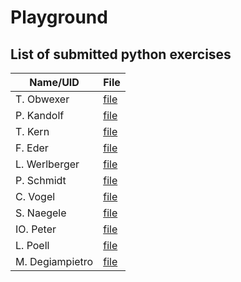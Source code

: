 # Playground

## List of submitted python exercises 


| Name/UID      | File                               |
|---------------|------------------------------------|
| T. Obwexer    | [file](python_ex1/Ex_1_Obwexer.py) |
| P. Kandolf    | [file](python_ex1/kandolf.py)      |
| T. Kern       | [file](python_ex1/test-tk.txt)     |
| F. Eder       | [file](python_ex1/ederfl.py)       |
| L. Werlberger | [file](python_ex1/Werlberger.py)   |
| P. Schmidt    | [file](python_ex1/schmipeter.py)   |
| C. Vogel      | [file](python_ex1/chrisv.py)   |
| S. Naegele    | [file](python_ex1/solutuon_ex1_naegle.py)|
| IO. Peter     | [file](python_ex1/io-peter.py)     |
| L. Poell      | [file](python_ex1/exercises1_lennypoell.py)|
| M. Degiampietro | [file](python_ex1/degiampietro.py) |
